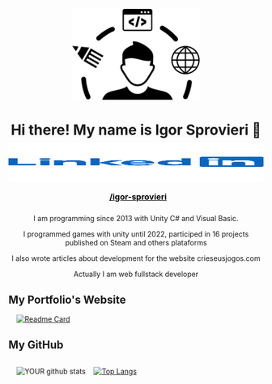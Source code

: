 <center>

<img src="./public/full-stack-developer-icon.svg" width="50%"></img>

<h1 style="margin-bottom: -8px"> Hi there! My name is Igor Sprovieri 👋 </h1>

<a href="https://www.linkedin.com/in/igor-sprovieri/">

<img style="height: 80px; width:100%;" src="./public/linkedin-svgrepo-com.svg"></img>

<p style="margin-left: 8px; padding-bottom:8px; font-weight: bold; color: black; text-decoration: inherit; font-size: 16px;">/igor-sprovieri</p>

</a>

I am programming since 2013 with Unity C# and Visual Basic.

I programmed games with unity until 2022, participed in 16 projects published on Steam and others plataforms

I also wrote articles about development for the website crieseusjogos.com

Actually I am web fullstack developer

</center>

## My Portfolio's Website

<div style="margin-left: 16px;">

[![Readme Card](https://github-readme-stats.vercel.app/api/pin/?username=IgorSprovieri&repo=site-portfolio)](https://github.com/igorsprovieri/site-portfolio)

</div>

## My GitHub

<div style="display: flex; flex-direction: row; align-items: center;">

<div style="margin: 0px 16px;">

![YOUR github stats](https://github-readme-stats.vercel.app/api?username=igorsprovieri&hide=stars,prs,issues,contribs&show_icons=true)

</div>

[![Top Langs](https://github-readme-stats.vercel.app/api/top-langs/?username=igorsprovieri&layout=compact&langs_count=3)](https://github.com/igorsprovieri/github-readme-stats)

</div>

